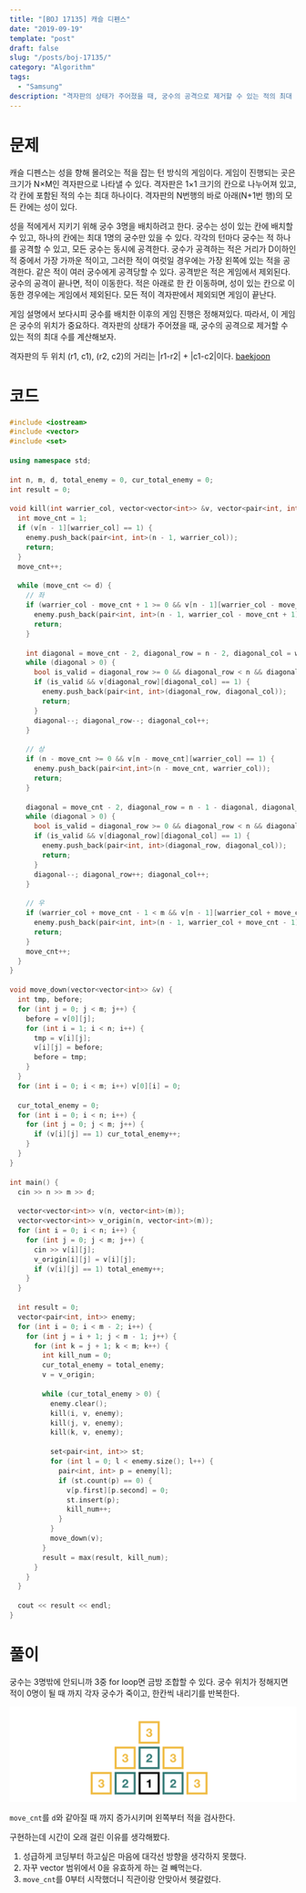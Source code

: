 ```yaml
---
title: "[BOJ 17135] 캐슬 디펜스"
date: "2019-09-19"
template: "post"
draft: false
slug: "/posts/boj-17135/"
category: "Algorithm"
tags:
  - "Samsung"
description: "격자판의 상태가 주어졌을 때, 궁수의 공격으로 제거할 수 있는 적의 최대 수를 계산해보자."
---
```


# 문제

캐슬 디펜스는 성을 향해 몰려오는 적을 잡는 턴 방식의 게임이다. 게임이 진행되는 곳은 크기가 N×M인 격자판으로 나타낼 수 있다. 격자판은 1×1 크기의 칸으로 나누어져 있고, 각 칸에 포함된 적의 수는 최대 하나이다. 격자판의 N번행의 바로 아래(N+1번 행)의 모든 칸에는 성이 있다.

성을 적에게서 지키기 위해 궁수 3명을 배치하려고 한다. 궁수는 성이 있는 칸에 배치할 수 있고, 하나의 칸에는 최대 1명의 궁수만 있을 수 있다. 각각의 턴마다 궁수는 적 하나를 공격할 수 있고, 모든 궁수는 동시에 공격한다. 궁수가 공격하는 적은 거리가 D이하인 적 중에서 가장 가까운 적이고, 그러한 적이 여럿일 경우에는 가장 왼쪽에 있는 적을 공격한다. 같은 적이 여러 궁수에게 공격당할 수 있다. 공격받은 적은 게임에서 제외된다. 궁수의 공격이 끝나면, 적이 이동한다. 적은 아래로 한 칸 이동하며, 성이 있는 칸으로 이동한 경우에는 게임에서 제외된다. 모든 적이 격자판에서 제외되면 게임이 끝난다. 

게임 설명에서 보다시피 궁수를 배치한 이후의 게임 진행은 정해져있다. 따라서, 이 게임은 궁수의 위치가 중요하다. 격자판의 상태가 주어졌을 때, 궁수의 공격으로 제거할 수 있는 적의 최대 수를 계산해보자.

격자판의 두 위치 (r1, c1), (r2, c2)의 거리는 |r1-r2| + |c1-c2|이다. [baekjoon](https://www.acmicpc.net/problem/17135)

# 코드

```c++
#include <iostream>
#include <vector>
#include <set>

using namespace std;

int n, m, d, total_enemy = 0, cur_total_enemy = 0;
int result = 0;

void kill(int warrier_col, vector<vector<int>> &v, vector<pair<int, int>> &enemy) {
  int move_cnt = 1;
  if (v[n - 1][warrier_col] == 1) {
    enemy.push_back(pair<int, int>(n - 1, warrier_col));
    return;
  }
  move_cnt++;

  while (move_cnt <= d) {
    // 좌
    if (warrier_col - move_cnt + 1 >= 0 && v[n - 1][warrier_col - move_cnt + 1] == 1) {
      enemy.push_back(pair<int, int>(n - 1, warrier_col - move_cnt + 1));
      return;
    }

    int diagonal = move_cnt - 2, diagonal_row = n - 2, diagonal_col = warrier_col - diagonal;
    while (diagonal > 0) {
      bool is_valid = diagonal_row >= 0 && diagonal_row < n && diagonal_col >= 0 && diagonal_col < m;
      if (is_valid && v[diagonal_row][diagonal_col] == 1) {
        enemy.push_back(pair<int, int>(diagonal_row, diagonal_col));
        return;
      }
      diagonal--; diagonal_row--; diagonal_col++;
    }

    // 상
    if (n - move_cnt >= 0 && v[n - move_cnt][warrier_col] == 1) {
      enemy.push_back(pair<int,int>(n - move_cnt, warrier_col));
      return;
    }
    
    diagonal = move_cnt - 2, diagonal_row = n - 1 - diagonal, diagonal_col = warrier_col + 1;
    while (diagonal > 0) {
      bool is_valid = diagonal_row >= 0 && diagonal_row < n && diagonal_col >= 0 && diagonal_col < m;
      if (is_valid && v[diagonal_row][diagonal_col] == 1) {
        enemy.push_back(pair<int, int>(diagonal_row, diagonal_col));
        return;
      }
      diagonal--; diagonal_row++; diagonal_col++;
    }

    // 우
    if (warrier_col + move_cnt - 1 < m && v[n - 1][warrier_col + move_cnt - 1] == 1) {
      enemy.push_back(pair<int, int>(n - 1, warrier_col + move_cnt - 1));
      return;
    }
    move_cnt++;
  }
}

void move_down(vector<vector<int>> &v) {
  int tmp, before;
  for (int j = 0; j < m; j++) {
    before = v[0][j];
    for (int i = 1; i < n; i++) {
      tmp = v[i][j];
      v[i][j] = before;
      before = tmp;
    }
  }
  for (int i = 0; i < m; i++) v[0][i] = 0;

  cur_total_enemy = 0;
  for (int i = 0; i < n; i++) {
    for (int j = 0; j < m; j++) {
      if (v[i][j] == 1) cur_total_enemy++;
    }
  }
}

int main() { 
  cin >> n >> m >> d;

  vector<vector<int>> v(n, vector<int>(m));
  vector<vector<int>> v_origin(n, vector<int>(m));
  for (int i = 0; i < n; i++) {
    for (int j = 0; j < m; j++) {
      cin >> v[i][j];
      v_origin[i][j] = v[i][j];
      if (v[i][j] == 1) total_enemy++;
    }
  }

  int result = 0;
  vector<pair<int, int>> enemy;
  for (int i = 0; i < m - 2; i++) {
    for (int j = i + 1; j < m - 1; j++) {
      for (int k = j + 1; k < m; k++) {
        int kill_num = 0;
        cur_total_enemy = total_enemy;
        v = v_origin;

        while (cur_total_enemy > 0) {
          enemy.clear();
          kill(i, v, enemy);
          kill(j, v, enemy);
          kill(k, v, enemy);

          set<pair<int, int>> st;
          for (int l = 0; l < enemy.size(); l++) {
            pair<int, int> p = enemy[l];
            if (st.count(p) == 0) {
              v[p.first][p.second] = 0;
              st.insert(p);
              kill_num++;
            }
          }
          move_down(v);
        }
        result = max(result, kill_num);
      }
    }
  }

  cout << result << endl;
}
```

# 풀이

궁수는 3명밖에 안되니까 3중 for loop면 금방 조합할 수 있다. 궁수 위치가 정해지면 적이 0명이 될 때 까지 각자 궁수가 죽이고, 한칸씩 내리기를 반복한다.  

![resolution](/media/boj-17135.png)

`move_cnt`를 `d`와 같아질 때 까지 증가시키며 왼쪽부터 적을 검사한다.

구현하는데 시간이 오래 걸린 이유를 생각해봤다.
1. 성급하게 코딩부터 하고싶은 마음에 대각선 방향을 생각하지 못했다.
2. 자꾸 vector 범위에서 0을 유효하게 하는 걸 빼먹는다.
3. `move_cnt`를 0부터 시작했더니 직관이랑 안맞아서 헷갈렸다.
